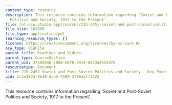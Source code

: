 ```yaml
---
content_type: resource
description: This resource contains information regarding 'Soviet and Post-Soviet
  Politics and Society, 1917 to the Present'.
file: /ol-ocw-studio-app/courses/21h-245j-soviet-and-post-soviet-politics-and-society-1917-to-the-present-spring-2016/1c1e18348b40dca575893f00aaff3622_MIT21H_245JS16_KeyEvents.pdf
file_size: 101060
file_type: application/pdf
learning_resource_types: []
license: https://creativecommons.org/licenses/by-nc-sa/4.0/
ocw_type: OCWFile
parent_title: Readings and Videos
parent_type: CourseSection
parent_uid: 37a0d85b-7088-6878-3914-0d23a4554d7d
resourcetype: Document
title: 21H.245J Soviet and Post-Soviet Politics and Society - Key Events
uid: 1c1e1834-8b40-dca5-7589-3f00aaff3622
---
```

This resource contains information regarding 'Soviet and Post-Soviet Politics and Society, 1917 to the Present'.